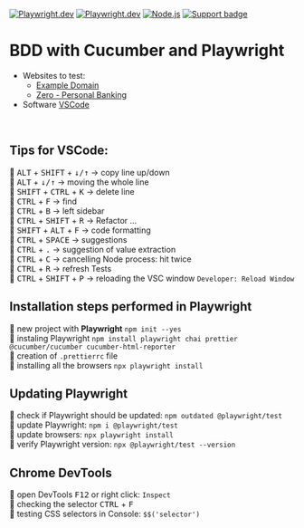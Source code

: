 [![Playwright.dev](https://img.shields.io/badge/Documentation-Playwright-45ba4b.svg?logo=playwright)](https://playwright.dev/docs/intro)
[![Playwright.dev](https://img.shields.io/badge/API%20reference-Playwright-D0422C.svg)](https://playwright.dev/docs/api/class-playwright)
[![Node.js](https://img.shields.io/badge/download-Node.js-026e00.svg?logo=node.js)](https://nodejs.org/)
[![Support badge](https://img.shields.io/badge/stackoverflow-Playwright-45ba4b.svg?logo=stackoverflow)](https://stackoverflow.com/questions/tagged/playwright) 
<br>

# BDD with Cucumber and Playwright

- Websites to test:
    - [Example Domain](https://www.example.com/)
    - [Zero - Personal Banking](http://zero.webappsecurity.com/)
- Software [VSCode](https://code.visualstudio.com/)

<br>

## Tips for VSCode:
:small_orange_diamond: <kbd>ALT</kbd> + <kbd>SHIFT</kbd> + <kbd>↓/↑</kbd> -> copy line up/down  
:small_orange_diamond: <kbd>ALT</kbd> + <kbd>↓/↑</kbd> -> moving the whole line  
:small_orange_diamond: <kbd>SHIFT</kbd> + <kbd>CTRL</kbd> + <kbd>K</kbd> -> delete line  
:small_orange_diamond: <kbd>CTRL</kbd> + <kbd>F</kbd> -> find  
:small_orange_diamond: <kbd>CTRL</kbd> + <kbd>B</kbd> -> left sidebar  
:small_orange_diamond: <kbd>CTRL</kbd> + <kbd>SHIFT</kbd> + <kbd>R</kbd> -> Refactor ...  
:small_orange_diamond: <kbd>SHIFT</kbd> + <kbd>ALT</kbd> + <kbd>F</kbd> -> code formatting  
:small_orange_diamond: <kbd>CTRL</kbd> + <kbd>SPACE</kbd> -> suggestions  
:small_orange_diamond: <kbd>CTRL</kbd> + <kbd>.</kbd> -> suggestion of value extraction   
:small_orange_diamond: <kbd>CTRL</kbd> + <kbd>C</kbd> -> cancelling Node process: hit twice   
:small_orange_diamond: <kbd>CTRL</kbd> + <kbd>R</kbd> -> refresh Tests     
:small_orange_diamond: <kbd>CTRL</kbd> + <kbd>SHIFT</kbd> + <kbd>P</kbd> -> reloading the VSC window `Developer: Reload Window`  

## Installation steps performed in Playwright

:small_orange_diamond:  new project with **Playwright** `npm init --yes`  
:small_orange_diamond:  instaling Playwright `npm install playwright chai prettier @cucumber/cucumber cucumber-html-reporter`   
:small_orange_diamond:  creation of `.prettierrc` file  
:small_orange_diamond:  installing all the browsers `npx playwright install`  

## Updating Playwright

:small_orange_diamond:  check if Playwright should be updated: `npm outdated @playwright/test`  
:small_orange_diamond:  update Playwright: `npm i @playwright/test`  
:small_orange_diamond:  update browsers: `npx playwright install`  
:small_orange_diamond:  verify Playwright version: `npx @playwright/test --version`   

## Chrome DevTools

:small_orange_diamond:  open DevTools <kbd>F12</kbd> or right click: `Inspect`    
:small_orange_diamond:  checking the selector <kbd>CTRL</kbd> + <kbd>F</kbd>  
:small_orange_diamond:  testing CSS selectors in Console: `$$('selector')`  